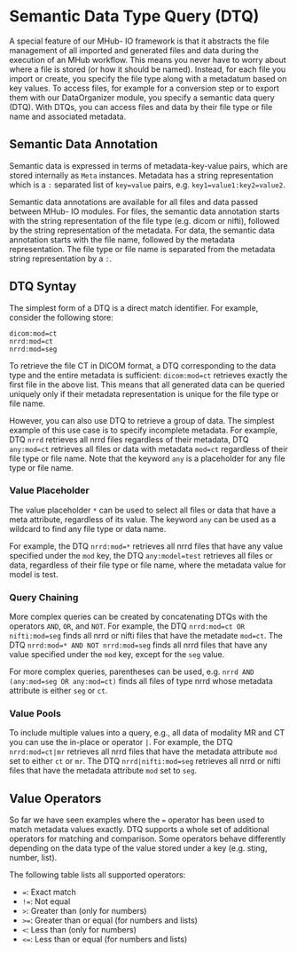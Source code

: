 # Semantic Data Type Query (DTQ)

A special feature of our MHub- IO framework is that it abstracts the file management of all imported and generated files and data during the execution of an MHub workflow. This means you never have to worry about where a file is stored (or how it should be named). Instead, for each file you import or create, you specify the file type along with a metadatum based on key values. To access files, for example for a conversion step or to export them with our DataOrganizer module, you specify a semantic data query (DTQ). With DTQs, you can access files and data by their file type or file name and associated metadata.

## Semantic Data Annotation

Semantic data is expressed in terms of metadata-key-value pairs, which are stored internally as `Meta` instances. Metadata has a string representation which is a `:` separated list of `key=value` pairs, e.g. `key1=value1:key2=value2`.

Semantic data annotations are available for all files and data passed between MHub- IO modules. For files, the semantic data annotation starts with the string representation of the file type (e.g. dicom or nifti), followed by the string representation of the metadata. For data, the semantic data annotation starts with the file name, followed by the metadata representation. The file type or file name is separated from the metadata string representation by a `:`.

## DTQ Syntay

The simplest form of a DTQ is a direct match identifier. For example, consider the following store:

```text
dicom:mod=ct
nrrd:mod=ct
nrrd:mod=seg
```

To retrieve the file CT in DICOM format, a DTQ corresponding to the data type and the entire metadata is sufficient: `dicom:mod=ct` retrieves exactly the first file in the above list. This means that all generated data can be queried uniquely only if their metadata representation is unique for the file type or file name.

However, you can also use DTQ to retrieve a group of data. The simplest example of this use case is to specify incomplete metadata. For example, DTQ `nrrd` retrieves all nrrd files regardless of their metadata, DTQ `any:mod=ct` retrieves all files or data with metadata `mod=ct` regardless of their file type or file name. Note that the keyword `any` is a placeholder for any file type or file name.

### Value Placeholder

The value placeholder `*` can be used to select all files or data that have a meta attribute, regardless of its value. The keyword `any` can be used as a wildcard to find any file type or data name.

For example, the DTQ `nrrd:mod=*` retrieves all nrrd files that have any value specified under the `mod` key, the DTQ `any:model=test` retrieves all files or data, regardless of their file type or file name, where the metadata value for model is test.

### Query Chaining

More complex queries can be created by concatenating DTQs with the operators `AND`, `OR`, and ` NOT `. For example, the DTQ `nrrd:mod=ct OR nifti:mod=seg` finds all nrrd or nifti files that have the metadate `mod=ct`. The DTQ `nrrd:mod=* AND NOT nrrd:mod=seg` finds all nrrd files that have any value specified under the `mod` key, except for the `seg` value.

For more complex queries, parentheses can be used, e.g. `nrrd AND (any:mod=seg OR any:mod=ct)` finds all files of type nrrd whose metadata attribute is either `seg` or `ct`.

### Value Pools

To include multiple values into a query, e.g., all data of modality MR and CT you can use the in-place or operator `|`. For example, the DTQ `nrrd:mod=ct|mr` retrieves all nrrd files that have the metadata attribute `mod` set to either `ct` or `mr`. The DTQ `nrrd|nifti:mod=seg` retrieves all nrrd or nifti files that have the metadata attribute `mod` set to `seg`.

## Value Operators

So far we have seen examples where the `=` operator has been used to match metadata values exactly. DTQ supports a whole set of additional operators for matching and comparison. Some operators behave differently depending on the data type of the value stored under a key (e.g. sting, number, list).

The following table lists all supported operators:

- `=`: Exact match
- `!=`: Not equal
- `>`: Greater than (only for numbers)
- `>=`: Greater than or equal (for numbers and lists)
- `<`: Less than (only for numbers)
- `<=`: Less than or equal (for numbers and lists)